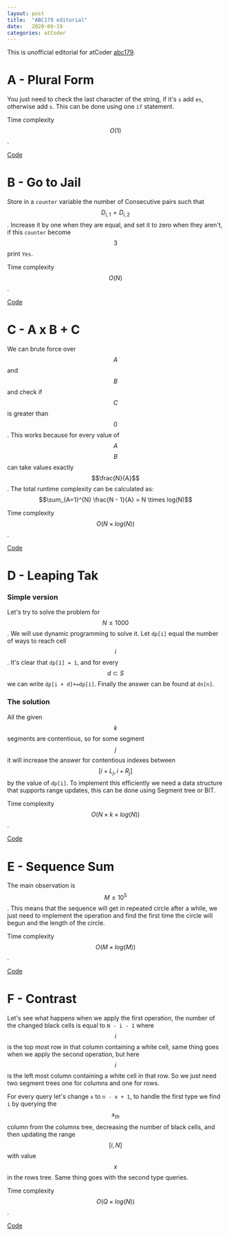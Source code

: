 ```yaml
---
layout: post
title:  "ABC179 editorial"
date:   2020-09-19
categories: atCoder
---
```

This is unofficial editorial for atCoder [abc179](https://atcoder.jp/contests/abc179).
# A - Plural Form
You just need to check the last character of the string, if it's `s` add `es`, otherwise add `s`. This can be done using one `if` statement.

Time complexity $$O(1)$$.

[Code](https://github.com/Ali-Ibrahim137/Competitive-Programming/blob/master/AtCoder/abc179/a.cpp)

# B - Go to Jail
Store in a `counter` variable the number of Consecutive pairs such that $$D_{i, 1} = D_{i, 2}$$. Increase it by one when they are equal, and set it to zero when they aren't, if this `counter` become $$3$$ print `Yes`.

Time complexity $$O(N)$$.

[Code](https://github.com/Ali-Ibrahim137/Competitive-Programming/blob/master/AtCoder/abc179/b.cpp)

# C - A x B + C
We can brute force over $$A$$ and $$B$$ and check if $$C$$ is greater than $$0$$. This works because for every value of $$A$$ $$B$$ can take values exactly $$\frac{N}{A}$$. The total runtime complexity can be calculated as:
$$\sum_{A=1}^{N} \frac{N - 1}{A} = N \times log(N)$$

Time complexity $$O(N \times log(N))$$.

[Code](https://github.com/Ali-Ibrahim137/Competitive-Programming/blob/master/AtCoder/abc179/c.cpp)


# D - Leaping Tak
### Simple version
Let's try to solve the problem for $$N \le 1000$$. We will use dynamic programming to solve it. Let `dp[i]` equal the number of ways to reach cell $$i$$. It's clear that `dp[1] = 1`, and for every $$d \subset S$$ we can write `dp[i + d]+=dp[i]`. Finally the answer can be found at `dn[n]`.

### The solution
All the given $$k$$ segments are contentious, so for some segment $$j$$ it will increase the answer for contentious indexes between $$[i + L_j, i + R_j]$$ by the value of `dp[i]`. To implement this efficiently we need a data structure that supports range updates, this can be done using Segment tree or BIT.

Time complexity $$O(N \times k \times log(N))$$.

[Code](https://github.com/Ali-Ibrahim137/Competitive-Programming/blob/master/AtCoder/abc179/d.cpp)

# E - Sequence Sum
The main observation is $$M \le 10^5$$. This means that the sequence will get in repeated circle after a while, we just need to implement the operation and find the first time the circle will begun and the length of the circle.

Time complexity $$O(M \times log(M))$$.

[Code](https://github.com/Ali-Ibrahim137/Competitive-Programming/blob/master/AtCoder/abc179/e.cpp)

# F - Contrast
Let's see what happens when we apply the first operation, the number of the changed black cells is equal to `N - i - 1` where $$i$$ is the top most row in that column containing a white cell, same thing goes when we apply the second operation, but here $$i$$ is the left most column containing a white cell in that row. So we just need two segment trees one for columns and one for rows.

For every query let's change `x` to `n - x + 1`, to handle the first type we find `i` by querying the $$x_{th}$$ column from the columns tree, decreasing the number of black cells, and then updating the range $$[i, N]$$ with value $$x$$ in the rows tree. Same thing goes with the second type queries.

Time complexity $$O(Q \times log(N))$$.

[Code](https://github.com/Ali-Ibrahim137/Competitive-Programming/blob/master/AtCoder/abc179/f.cpp)
